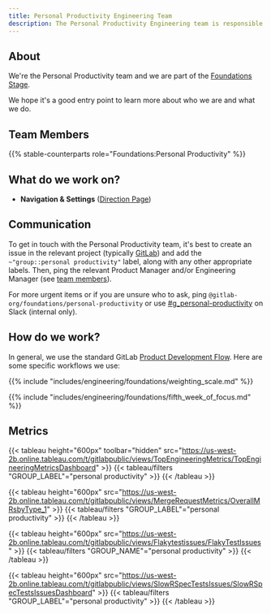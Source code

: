 ```yaml
---
title: Personal Productivity Engineering Team
description: The Personal Productivity Engineering team is responsible for work relating to cross-stage features such as navigation, settings, and notifications.
---
```


## About

We're the Personal Productivity team and we are part of the [Foundations Stage](/handbook/product/categories/#foundations-stage).

We hope it's a good entry point to learn more about who we are and what we do.

## Team Members

{{% stable-counterparts role="Foundations:Personal Productivity" %}}

## What do we work on?

<!-- TODO: Pull this from the product side -->
- **Navigation & Settings** ([Direction Page](https://about.gitlab.com/direction/foundations/personal_productivity/))

## Communication

To get in touch with the Personal Productivity team, it's best to create an issue in the relevant project (typically [GitLab](https://gitlab.com/gitlab-org/gitlab)) and add the `~"group::personal productivity"` label, along with any other appropriate labels.
Then, ping the relevant Product Manager and/or Engineering Manager (see [team members](#team-members)).

For more urgent items or if you are unsure who to ask, ping `@gitlab-org/foundations/personal-productivity` or use [#g_personal-productivity](https://gitlab.slack.com/archives/C010NAWPRV4) on Slack (internal only).

## How do we work?

In general, we use the standard GitLab [Product Development Flow](/handbook/product-development/product-development-flow/). Here are some specific workflows we use:

{{% include "includes/engineering/foundations/weighting_scale.md" %}}

{{% include "includes/engineering/foundations/fifth_week_of_focus.md" %}}

## Metrics

{{< tableau height="600px" toolbar="hidden" src="https://us-west-2b.online.tableau.com/t/gitlabpublic/views/TopEngineeringMetrics/TopEngineeringMetricsDashboard" >}}
  {{< tableau/filters "GROUP_LABEL"="personal productivity" >}}
{{< /tableau >}}

{{< tableau height="600px" src="https://us-west-2b.online.tableau.com/t/gitlabpublic/views/MergeRequestMetrics/OverallMRsbyType_1" >}}
  {{< tableau/filters "GROUP_LABEL"="personal productivity" >}}
{{< /tableau >}}

{{< tableau height="600px" src="https://us-west-2b.online.tableau.com/t/gitlabpublic/views/Flakytestissues/FlakyTestIssues" >}}
  {{< tableau/filters "GROUP_NAME"="personal productivity" >}}
{{< /tableau >}}

{{< tableau height="600px" src="https://us-west-2b.online.tableau.com/t/gitlabpublic/views/SlowRSpecTestsIssues/SlowRSpecTestsIssuesDashboard" >}}
  {{< tableau/filters "GROUP_LABEL"="personal productivity" >}}
{{< /tableau >}}
